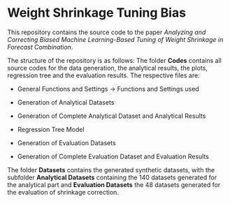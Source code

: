 # Weight Shrinkage Tuning Bias

This repository contains the source code to the paper *Analyzing and Correcting Biased Machine Learning-Based Tuning of Weight Shrinkage in Forecast Combination*. 

The structure of the repository is as follows: The folder **Codes** contains all source codes for the data generation, the analytical results, the plots, regression tree and the evaluation results. The respective files are:

- General Functions and Settings
-> Functions and Settings used 
  
- Generation of Analytical Datasets
- Generation of Complete Analytical Dataset and Analytical Results
- Regression Tree Model
- Generation of Evaluation Datasets
- Generation of Complete Evaluation Dataset and Evaluation Results


The folder **Datasets** contains the generated synthetic datasets, with the subfolder **Analytical Datasets** containing the 140 datasets generated for the analytical part and **Evaluation Datasets** the 48 datasets generated for the evaluation of shrinkage correction. 
